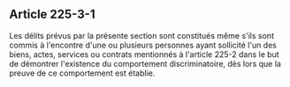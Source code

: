 Article 225-3-1
----
Les délits prévus par la présente section sont constitués même s'ils sont commis
à l'encontre d'une ou plusieurs personnes ayant sollicité l'un des biens, actes,
services ou contrats mentionnés à l'article 225-2 dans le but de démontrer
l'existence du comportement discriminatoire, dès lors que la preuve de ce
comportement est établie.
